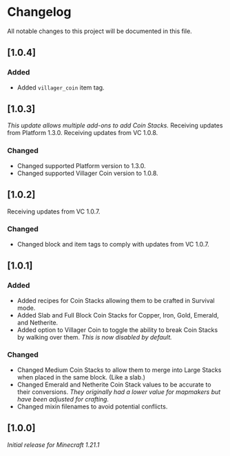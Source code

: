 # Changelog

All notable changes to this project will be documented in this file.

## [1.0.4]

### Added

- Added `villager_coin` item tag.

## [1.0.3]

_This update allows multiple add-ons to add Coin Stacks._
Receiving updates from Platform 1.3.0.
Receiving updates from VC 1.0.8.

### Changed

- Changed supported Platform version to 1.3.0.
- Changed supported Villager Coin version to 1.0.8.

## [1.0.2]

Receiving updates from VC 1.0.7.

### Changed

- Changed block and item tags to comply with updates from VC 1.0.7.

## [1.0.1]

### Added

- Added recipes for Coin Stacks allowing them to be crafted in Survival mode.
- Added Slab and Full Block Coin Stacks for Copper, Iron, Gold, Emerald, and Netherite.
- Added option to Villager Coin to toggle the ability to break Coin Stacks by walking over them. 
_This is now disabled by default._

### Changed

- Changed Medium Coin Stacks to allow them to merge into Large Stacks when placed in the same block. (Like a slab.)
- Changed Emerald and Netherite Coin Stack values to be accurate to their conversions. 
_They originally had a lower value for mapmakers but have been adjusted for crafting._
- Changed mixin filenames to avoid potential conflicts.

## [1.0.0]

_Initial release for Minecraft 1.21.1_